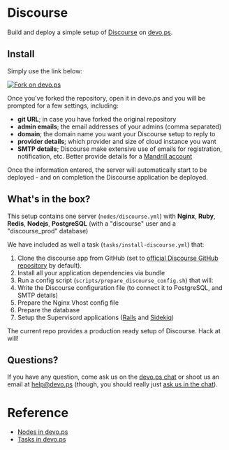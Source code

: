 # Discourse

Build and deploy a simple setup of [Discourse](http://www.discourse.org) on [devo.ps](http://devo.ps).

## Install

Simply use the link below:

[![Fork on devo.ps](https://app.devo.ps/assets/images/fork.png)](https://app.devo.ps/#/fork?git_url=https://github.com/devops-community/discourse)

Once you've forked the repository, open it in devo.ps and you will be prompted for a few settings, including:
- **git URL**; in case you have forked the original repository
- **admin emails**; the email addresses of your admins (comma separated)
- **domain**; the domain name you want your Discourse setup to reply to
- **provider details**; which provider and size of cloud instance you want
- **SMTP details**; Discourse make extensive use of emails for registration, notification, etc. Better provide details for a [Mandrill account](https://mandrillapp.com)

Once the information entered, the server will automatically start to be deployed - and on completion the Discourse application be deployed.

## What's in the box?

This setup contains one server (`nodes/discourse.yml`) with **Nginx**, **Ruby**, **Redis**, **Nodejs**, **PostgreSQL** (with a "discourse" user and a "discourse_prod" database)

We have included as well a task (`tasks/install-discourse.yml`) that:

1. Clone the discourse app from GitHub (set to [official Discourse GitHub repository](https://github.com/discourse/discourse) by default).
1. Install all your application dependencies via bundle
1. Run a config script (`scripts/prepare_discourse_config.sh`) that will:
  1. Write the Discourse configuration file (to connect it to PostgreSQL, and SMTP details)
  1. Prepare the Nginx Vhost config file
1. Prepare the database
1. Setup the Supervisord applications ([Rails](http://rubyonrails.org/) and [Sidekiq](http://sidekiq.org))

The current repo provides a production ready setup of Discourse. Hack at will!

## Questions?

If you have any question, come ask us on the [devo.ps chat](https://www.hipchat.com/gyHEHtsXZ) or shoot us an email at [help@devo.ps](mailto:help@devo.ps) (though, you should really just [ask us in the chat](https://www.hipchat.com/gyHEHtsXZ)).

# Reference

- [Nodes in devo.ps](http://docs.devo.ps/manual/nodes)
- [Tasks in devo.ps](http://docs.devo.ps/manual/tasks)
    

